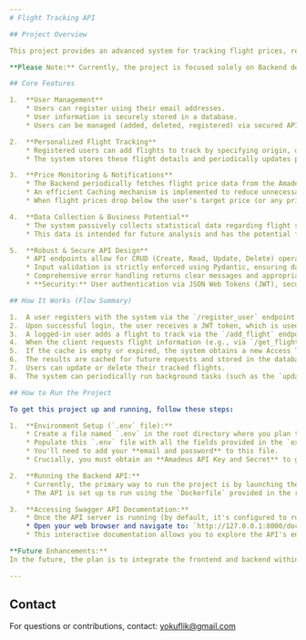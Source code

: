```yaml
---
# Flight Tracking API

## Project Overview

This project provides an advanced system for tracking flight prices, receiving updates on changes, and collecting valuable statistical data. At its core is a robust Backend API built with FastAPI, a lightweight and modern Python web framework. The system is designed to allow individual users to track flights while simultaneously collecting and analyzing valuable statistical information that can be potentially sold to airlines in the future.

**Please Note:** Currently, the project is focused solely on Backend development. **Existing Front-end code is not functional or connected to the current Backend.** Updates or CORS adjustments may be required to enable future integration.

## Core Features

1.  **User Management**
    * Users can register using their email addresses.
    * User information is securely stored in a database.
    * Users can be managed (added, deleted, registered) via secured API endpoints.

2.  **Personalized Flight Tracking**
    * Registered users can add flights to track by specifying origin, destination, departure date, and a target price.
    * The system stores these flight details and periodically updates price information.

3.  **Price Monitoring & Notifications**
    * The Backend periodically fetches flight price data from the Amadeus API, a leading global flight data provider.
    * An efficient Caching mechanism is implemented to reduce unnecessary calls to the external API and improve performance. This cache stores recent flight search results and Access Tokens for the Amadeus API.
    * When flight prices drop below the user's target price (or any price drop if the user opts for it), the system flags these flights for notification. (Actual notification sending — e.g., via email — can be integrated in the future).

4.  **Data Collection & Business Potential**
    * The system passively collects statistical data regarding flight searches and price changes.
    * This data is intended for future analysis and has the potential for sale to airlines, providing them with valuable market insights.

5.  **Robust & Secure API Design**
    * API endpoints allow for CRUD (Create, Read, Update, Delete) operations on users and flights.
    * Input validation is strictly enforced using Pydantic, ensuring data consistency and quality.
    * Comprehensive error handling returns clear messages and appropriate HTTP statuses.
    * **Security:** User authentication via JSON Web Tokens (JWT), secure password hashing (bcrypt), and Rate Limiting using `slowapi` to prevent misuse and attacks.

## How It Works (Flow Summary)

1.  A user registers with the system via the `/register_user` endpoint using their email and password.
2.  Upon successful login, the user receives a JWT token, which is used for authentication in subsequent requests.
3.  A logged-in user adds a flight to track via the `/add_flight` endpoint by providing flight details and a target price.
4.  When the client requests flight information (e.g., via `/get_flights` for a specific user, or other endpoints in the future), the system first checks its cache for up-to-date flight search results to avoid unnecessary calls to the external Amadeus API.
5.  If the cache is empty or expired, the system obtains a new Access Token from Amadeus (cached separately with a TTL) and queries the Amadeus API for current flight prices.
6.  The results are cached for future requests and stored in the database, linked to the user.
7.  Users can update or delete their tracked flights.
8.  The system can periodically run background tasks (such as the `updateFlightsInServer.py` script) to update flight prices and send notifications to users in case of a price drop.

## How to Run the Project

To get this project up and running, follow these steps:

1.  **Environment Setup (`.env` file):**
    * Create a file named `.env` in the root directory where you plan to run the project.
    * Populate this `.env` file with all the fields provided in the `example.env` file.
    * You'll need to add your **email and password** to this file.
    * Crucially, you must obtain an **Amadeus API Key and Secret** to get real-time flight data. These credentials should also be added to your `.env` file.

2.  **Running the Backend API:**
    * Currently, the primary way to run the project is by launching the API server locally. This allows you to perform tests and interact with the backend functionality.
    * The API is set up to run using the `Dockerfile` provided in the repository. Build and run the Docker image to start the server.

3.  **Accessing Swagger API Documentation:**
    * Once the API server is running (by default, it's configured to run on **port 8000**), you can access the automatic Swagger UI documentation.
    * Open your web browser and navigate to: `http://127.0.0.1:8000/docs`
    * This interactive documentation allows you to explore the API's endpoints, test requests, and understand the data models.

**Future Enhancements:**
In the future, the plan is to integrate the frontend and backend within the same Docker container, enabling a full-stack deployment.

---
```


## Contact

For questions or contributions, contact: yokuflik@gmail.com
